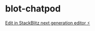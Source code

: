 # blot-chatpod

[Edit in StackBlitz next generation editor ⚡️](https://stackblitz.com/~/github.com/carlosvillu/blot-chatpod)